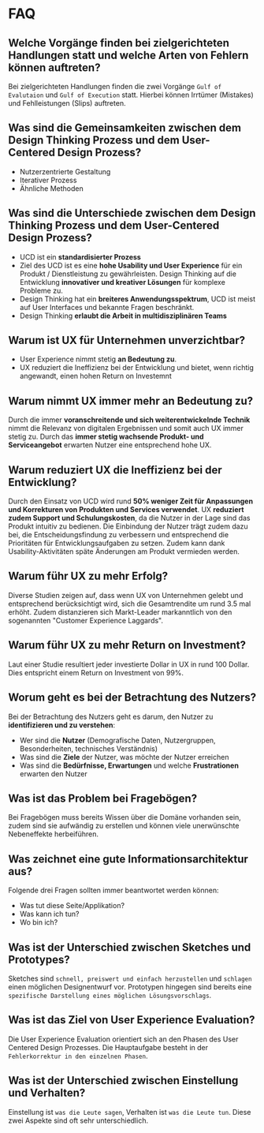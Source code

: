 # FAQ

## Welche Vorgänge finden bei zielgerichteten Handlungen statt und welche Arten von Fehlern können auftreten?
Bei zielgerichteten Handlungen finden die zwei Vorgänge `Gulf of Evalutaion` und `Gulf of Execution` statt.
Hierbei können Irrtümer (Mistakes) und Fehlleistungen (Slips) auftreten.

## Was sind die Gemeinsamkeiten zwischen dem Design Thinking Prozess und dem User-Centered Design Prozess?
* Nutzerzentrierte Gestaltung
* Iterativer Prozess
* Ähnliche Methoden

## Was sind die Unterschiede zwischen dem Design Thinking Prozess und dem User-Centered Design Prozess?
* UCD ist ein **standardisierter Prozess**
* Ziel des UCD ist es eine **hohe Usability und User Experience** für ein Produkt / Dienstleistung zu gewährleisten. Design Thinking auf die Entwicklung **innovativer und kreativer Lösungen** für komplexe Probleme zu.
* Design Thinking hat ein **breiteres Anwendungsspektrum**, UCD ist meist auf User Interfaces und bekannte Fragen beschränkt.
* Design Thinking **erlaubt die Arbeit in multidisziplinären Teams**

## Warum ist UX für Unternehmen unverzichtbar?
* User Experience nimmt stetig **an Bedeutung zu**.
* UX reduziert die Ineffizienz bei der Entwicklung und bietet, wenn richtig angewandt, einen hohen Return on Investemnt

## Warum nimmt UX immer mehr an Bedeutung zu?
Durch die immer **voranschreitende und sich weiterentwickelnde Technik** nimmt die Relevanz von digitalen Ergebnissen und somit auch UX immer stetig zu. Durch das **immer stetig wachsende Produkt- und Serviceangebot** erwarten Nutzer eine entsprechend hohe UX.

## Warum reduziert UX die Ineffizienz bei der Entwicklung?
Durch den Einsatz von UCD wird rund **50% weniger Zeit für Anpassungen und Korrekturen von Produkten und Services verwendet**. UX **reduziert zudem Support und Schulungskosten**, da die Nutzer in der Lage sind das Produkt intuitiv zu bedienen. Die Einbindung der Nutzer trägt zudem dazu bei, die Entscheidungsfindung zu verbessern und entsprechend die Prioritäten für Entwicklungsaufgaben zu setzen.
Zudem kann dank Usability-Aktivitäten späte Änderungen am Produkt vermieden werden.

## Warum führ UX zu mehr Erfolg?
Diverse Studien zeigen auf, dass wenn UX von Unternehmen gelebt und entsprechend berücksichtigt wird, sich die Gesamtrendite um rund 3.5 mal erhöht. Zudem distanzieren sich Markt-Leader markanntlich von den sogenannten "Customer Experience Laggards".

## Warum führ UX zu mehr Return on Investment?
Laut einer Studie resultiert jeder investierte Dollar in UX in rund 100 Dollar. Dies entspricht einem Return on Investment von 99%.

## Worum geht es bei der Betrachtung des Nutzers?
Bei der Betrachtung des Nutzers geht es darum, den Nutzer zu **identifizieren und zu verstehen**:
* Wer sind die **Nutzer** (Demografische Daten, Nutzergruppen, Besonderheiten, technisches Verständnis)
* Was sind die **Ziele** der Nutzer, was möchte der Nutzer erreichen
* Was sind die **Bedürfnisse, Erwartungen** und welche **Frustrationen** erwarten den Nutzer

## Was ist das Problem bei Fragebögen?
Bei Fragebögen muss bereits Wissen über die Domäne vorhanden sein, zudem sind sie aufwändig zu erstellen und können viele unerwünschte Nebeneffekte herbeiführen.

## Was zeichnet eine gute Informationsarchitektur aus?
Folgende drei Fragen sollten immer beantwortet werden können:
* Was tut diese Seite/Applikation?
* Was kann ich tun?
* Wo bin ich?

## Was ist der Unterschied zwischen Sketches und Prototypes?
Sketches sind `schnell, preiswert und einfach herzustellen` und `schlagen` einen möglichen Designentwurf vor.
Prototypen hingegen sind bereits eine `spezifische Darstellung eines möglichen Lösungsvorschlags`.

## Was ist das Ziel von User Experience Evaluation?
Die User Experience Evaluation orientiert sich an den Phasen des User Centered Design Prozesses. Die Hauptaufgabe besteht in der `Fehlerkorrektur in den einzelnen Phasen`.

## Was ist der Unterschied zwischen Einstellung und Verhalten?
Einstellung ist `was die Leute sagen`, Verhalten ist `was die Leute tun`. Diese zwei Aspekte sind oft sehr unterschiedlich.


